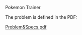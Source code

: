 Pokemon Trainer

The problem is defined in the PDF:

[Problem&Specs.pdf](https://github.com/user-attachments/files/17544943/HW3.pdf)
